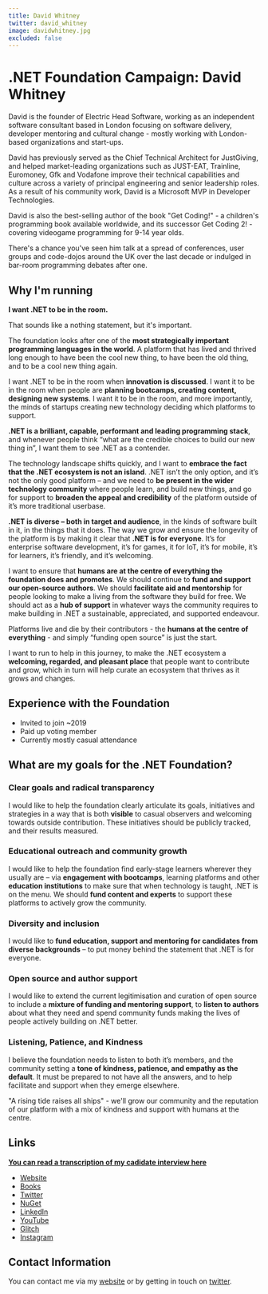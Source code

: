 ```yaml
---
title: David Whitney
twitter: david_whitney
image: davidwhitney.jpg
excluded: false
---
```


# .NET Foundation Campaign: David Whitney

David is the founder of Electric Head Software, working as an independent software consultant based in London focusing on software delivery, developer mentoring and cultural change - mostly working with London-based organizations and start-ups.

David has previously served as the Chief Technical Architect for JustGiving, and helped market-leading organizations such as JUST-EAT, Trainline, Euromoney, Gfk and Vodafone improve their technical capabilities and culture across a variety of principal engineering and senior leadership roles. As a result of his community work, David is a Microsoft MVP in Developer Technologies.

David is also the best-selling author of the book "Get Coding!" - a children's programming book available worldwide, and its successor Get Coding 2! - covering videogame programming for 9-14 year olds.

There's a chance you've seen him talk at a spread of conferences, user groups and code-dojos around the UK over the last decade or indulged in bar-room programming debates after one.

## Why I'm running

**I want .NET to be in the room.**

That sounds like a nothing statement, but it's important.

The foundation looks after one of the **most strategically important programming languages in the world**. A platform that has lived and thrived long enough to have been the cool new thing, to have been the old thing, and to be a cool new thing again.

I want .NET to be in the room when **innovation is discussed**. I want it to be in the room when people are **planning bootcamps, creating content, designing new systems**. I want it to be in the room, and more importantly, the minds of startups creating new technology deciding which platforms to support.

**.NET is a brilliant, capable, performant and leading programming stack**, and whenever people think “what are the credible choices to build our new thing in”, I want them to see .NET as a contender.

The technology landscape shifts quickly, and I want to **embrace the fact that the .NET ecosystem is not an island**. .NET isn’t the only option, and it’s not the only good platform – and we need to **be present in the wider technology community** where people learn, and build new things, and go for support to **broaden the appeal and credibility** of the platform outside of it’s more traditional userbase.

**.NET is diverse – both in target and audience**, in the kinds of software built in it, in the things that it does. The way we grow and ensure the longevity of the platform is by making it clear that **.NET is for everyone**. It’s for enterprise software development, it’s for games, it for IoT, it’s for mobile, it’s for learners, it’s friendly, and it’s welcoming.

I want to ensure that **humans are at the centre of everything the foundation does and promotes**. We should continue to **fund and support our open-source authors**. We should **facilitate aid and mentorship** for people looking to make a living from the software they build for free. We should act as a **hub of support** in whatever ways the community requires to make building in .NET a sustainable, appreciated, and supported endeavour.

Platforms live and die by their contributors - the **humans at the centre of everything** - and simply “funding open source” is just the start.

I want to run to help in this journey, to make the .NET ecosystem a **welcoming, regarded, and pleasant place** that people want to contribute and grow, which in turn will help curate an ecosystem that thrives as it grows and changes.


## Experience with the Foundation

- Invited to join ~2019
- Paid up voting member
- Currently mostly casual attendance


## What are my goals for the .NET Foundation?

### Clear goals and radical transparency

I would like to help the foundation clearly articulate its goals, initiatives and strategies in a way that is both **visible** to casual observers and welcoming towards outside contribution. These initiatives should be publicly tracked, and their results measured.

### Educational outreach and community growth

I would like to help the foundation find early-stage learners wherever they usually are – via **engagement with bootcamps**, learning platforms and other **education institutions** to make sure that when technology is taught, .NET is on the menu. We should **fund content and experts** to support these platforms to actively grow the community.

### Diversity and inclusion

I would like to **fund education, support and mentoring for candidates from diverse backgrounds** – to put money behind the statement that .NET is for everyone.

### Open source and author support

I would like to extend the current legitimisation and curation of open source to include a **mixture of funding and mentoring support**, to **listen to authors** about what they need and spend community funds making the lives of people actively building on .NET better.

### Listening, Patience, and Kindness

I believe the foundation needs to listen to both it’s members, and the community setting a **tone of kindness, patience, and empathy as the default**. It must be prepared to not have all the answers, and to help facilitate and support when they emerge elsewhere.

"A rising tide raises all ships" - we'll grow our community and the reputation of our platform with a mix of kindness and support with humans at the centre.

## Links

[**You can read a transcription of my cadidate interview here**](https://gist.github.com/davidwhitney/cdc5b6c7123712d34d48b43f39ed5d6c)

- [Website](http://www.davidwhitney.co.uk)
- [Books](http://davidwhitney.co.uk/books)
- [Twitter](http://twitter.com/david_whitney)
- [NuGet](https://www.nuget.org/profiles/davidwhitney)
- [LinkedIn](https://www.linkedin.com/in/davidwhitney/)
- [YouTube](https://www.youtube.com/channel/UC1RDhiJQ7TmWvq8OMjOH3mg)
- [Glitch](https://glitch.com/@davidwhitney)
- [Instagram](https://www.instagram.com/davidwhitneycouk/)

## Contact Information

You can contact me via my [website](http://davidwhitney.co.uk/contact) or by getting in touch on [twitter](https://twitter.com/david_whitney).




